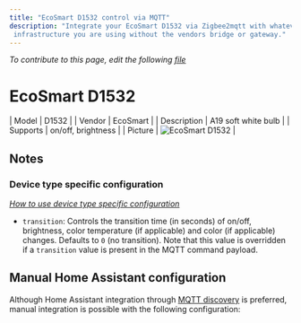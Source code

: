 ```yaml
---
title: "EcoSmart D1532 control via MQTT"
description: "Integrate your EcoSmart D1532 via Zigbee2mqtt with whatever smart home
 infrastructure you are using without the vendors bridge or gateway."
---
```


*To contribute to this page, edit the following
[file](https://github.com/Koenkk/zigbee2mqtt.io/blob/master/docs/devices/D1532.md)*

# EcoSmart D1532

| Model | D1532  |
| Vendor  | EcoSmart  |
| Description | A19 soft white bulb |
| Supports | on/off, brightness |
| Picture | ![EcoSmart D1532](./assets/devices/D1532.jpg) |

## Notes


### Device type specific configuration
*[How to use device type specific configuration](../information/configuration.md)*


* `transition`: Controls the transition time (in seconds) of on/off, brightness,
color temperature (if applicable) and color (if applicable) changes. Defaults to `0` (no transition).
Note that this value is overridden if a `transition` value is present in the MQTT command payload.


## Manual Home Assistant configuration
Although Home Assistant integration through [MQTT discovery](../integration/home_assistant) is preferred,
manual integration is possible with the following configuration:
